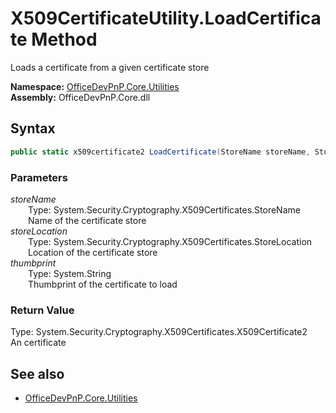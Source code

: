 # X509CertificateUtility.LoadCertificate Method  
Loads a certificate from a given certificate store  

**Namespace:** [OfficeDevPnP.Core.Utilities](OfficeDevPnP.Core.Utilities.md)  
**Assembly:** OfficeDevPnP.Core.dll  
## Syntax
```C#
public static x509certificate2 LoadCertificate(StoreName storeName, StoreLocation storeLocation, String thumbprint)
```
### Parameters
*storeName*  
&emsp;&emsp;Type: System.Security.Cryptography.X509Certificates.StoreName  
&emsp;&emsp;Name of the certificate store  
*storeLocation*  
&emsp;&emsp;Type: System.Security.Cryptography.X509Certificates.StoreLocation  
&emsp;&emsp;Location of the certificate store  
*thumbprint*  
&emsp;&emsp;Type: System.String  
&emsp;&emsp;Thumbprint of the certificate to load  
### Return Value
Type: System.Security.Cryptography.X509Certificates.X509Certificate2  
An  certificate

## See also
- [OfficeDevPnP.Core.Utilities](OfficeDevPnP.Core.Utilities.md)
